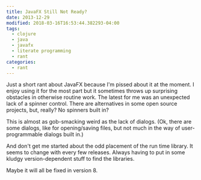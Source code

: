 ```yaml
---
title: JavaFX Still Not Ready?
date: 2013-12-29
modified: 2018-03-16T16:53:44.382293-04:00
tags:
  - clojure
  - java
  - javafx
  - literate programming
  - rant
categories:
  - rant
---
```


Just a short rant about JavaFX because I'm pissed about it at the moment. I enjoy using it for the most part but it sometimes throws up surprising obstacles in otherwise routine work. The latest for me was an unexpected lack of a spinner control. There are alternatives in some open source projects, but, really? No spinners built in?

This is almost as gob-smacking weird as the lack of dialogs. (Ok, there are some dialogs, like for opening/saving files, but not much in the way of user-programmable dialogs built in.)

And don't get me started about the odd placement of the run time library. It seems to change with every few releases. Always having to put in some kludgy version-dependent stuff to find the libraries.

Maybe it will all be fixed in version 8.